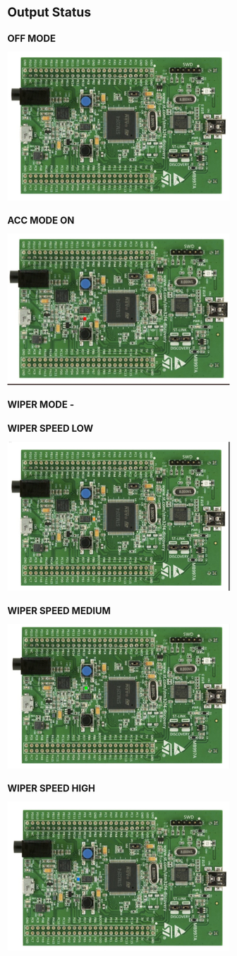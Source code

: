 # Output Status
## OFF MODE
![OFF MODE](https://github.com/Avishek2579/M3_Wiper_Control_System/blob/main/6_Output/Engine%20OFF.jpg)

## ACC MODE ON
![ACC MODE](https://github.com/Avishek2579/M3_Wiper_Control_System/blob/main/6_Output/Engine%20ON(ACC%20ON).jpg)

## WIPER MODE -

## WIPER SPEED LOW
![WIPER SPEED LOW](https://github.com/Avishek2579/M3_Wiper_Control_System/blob/main/6_Output/Wiper%20Speed%20Low.jpg)

## WIPER SPEED MEDIUM
![WIPER SPEED MEDIUM](https://github.com/Avishek2579/M3_Wiper_Control_System/blob/main/6_Output/Wiper%20Speed%20Medium.jpg)

## WIPER SPEED HIGH
![WIPER SPEED HIGH](https://github.com/Avishek2579/M3_Wiper_Control_System/blob/main/6_Output/Wiper%20Speed%20High.jpg)
